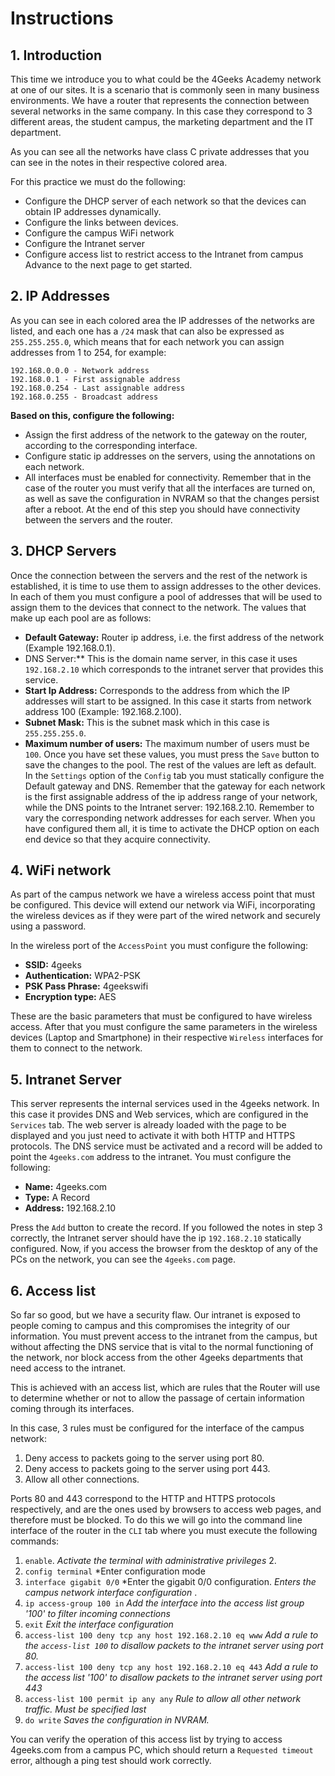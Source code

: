  
# Instructions

## 1. Introduction

This time we introduce you to what could be the 4Geeks Academy network at one of our sites. It is a scenario that is commonly seen in many business environments.
We have a router that represents the connection between several networks in the same company. In this case they correspond to 3 different areas, the student campus, the marketing department and the IT department.

As you can see all the networks have class C private addresses that you can see in the notes in their respective colored area.

For this practice we must do the following:

- Configure the DHCP server of each network so that the devices can obtain IP addresses dynamically.
- Configure the links between devices.
- Configure the campus WiFi network
- Configure the Intranet server
- Configure access list to restrict access to the Intranet from campus
Advance to the next page to get started.

## 2. IP Addresses

As you can see in each colored area the IP addresses of the networks are listed, and each one has a `/24` mask that can also be expressed as `255.255.255.0`, which means that for each network you can assign addresses from 1 to 254, for example:

```text
192.168.0.0.0 - Network address
192.168.0.1 - First assignable address
192.168.0.254 - Last assignable address
192.168.0.255 - Broadcast address
```
**Based on this, configure the following:** 

- Assign the first address of the network to the gateway on the router, according to the corresponding interface.
- Configure static ip addresses on the servers, using the annotations on each network.
- All interfaces must be enabled for connectivity.
Remember that in the case of the router you must verify that all the interfaces are turned on, as well as save the configuration in NVRAM so that the changes persist after a reboot.
At the end of this step you should have connectivity between the servers and the router.

## 3. DHCP Servers

Once the connection between the servers and the rest of the network is established, it is time to use them to assign addresses to the other devices.
In each of them you must configure a pool of addresses that will be used to assign them to the devices that connect to the network. The values that make up each pool are as follows:

- **Default Gateway:** Router ip address, i.e. the first address of the network (Example 192.168.0.1).
-  DNS Server:** This is the domain name server, in this case it uses `192.168.2.10` which corresponds to the intranet server that provides this service.
- **Start Ip Address:** Corresponds to the address from which the IP addresses will start to be assigned. In this case it starts from network address 100 (Example: 192.168.2.100).
- **Subnet Mask:** This is the subnet mask which in this case is `255.255.255.0`.
- **Maximum number of users:** The maximum number of users must be `100`.
Once you have set these values, you must press the `Save` button to save the changes to the pool. The rest of the values are left as default.
In the `Settings` option of the `Config` tab you must statically configure the Default gateway and DNS. Remember that the gateway for each network is the first assignable address of the ip address range of your network, while the DNS points to the Intranet server: 192.168.2.10.
Remember to vary the corresponding network addresses for each server. When you have configured them all, it is time to activate the DHCP option on each end device so that they acquire connectivity.

## 4. WiFi network

As part of the campus network we have a wireless access point that must be configured. This device will extend our network via WiFi, incorporating the wireless devices as if they were part of the wired network and securely using a password.

In the wireless port of the `AccessPoint` you must configure the following:

- **SSID:** 4geeks
-  **Authentication:** WPA2-PSK
-  **PSK Pass Phrase:** 4geekswifi
-  **Encryption type:** AES

These are the basic parameters that must be configured to have wireless access. After that you must configure the same parameters in the wireless devices (Laptop and Smartphone) in their respective `Wireless` interfaces for them to connect to the network.

## 5. Intranet Server

This server represents the internal services used in the 4geeks network. In this case it provides DNS and Web services, which are configured in the `Services` tab.
The web server is already loaded with the page to be displayed and you just need to activate it with both HTTP and HTTPS protocols.
The DNS service must be activated and a record will be added to point the `4geeks.com` address to the intranet. You must configure the following:

- **Name:** 4geeks.com
- **Type:** A Record
- **Address:** 192.168.2.10

 
Press the `Add` button to create the record. 
If you followed the notes in step 3 correctly, the Intranet server should have the ip `192.168.2.10` statically configured. Now, if you access the browser from the desktop of any of the PCs on the network, you can see the `4geeks.com` page.

## 6. Access list

So far so good, but we have a security flaw. Our intranet is exposed to people coming to campus and this compromises the integrity of our information. You must prevent access to the intranet from the campus, but without affecting the DNS service that is vital to the normal functioning of the network, nor block access from the other 4geeks departments that need access to the intranet.

This is achieved with an access list, which are rules that the Router will use to determine whether or not to allow the passage of certain information coming through its interfaces.

In this case, 3 rules must be configured for the interface of the campus network:

1. Deny access to packets going to the server using port 80.
2. Deny access to packets going to the server using port 443.
3. Allow all other connections.

Ports 80 and 443 correspond to the HTTP and HTTPS protocols respectively, and are the ones used by browsers to access web pages, and therefore must be blocked. To do this we will go into the command line interface of the router in the `CLI` tab where you must execute the following commands:

1. `enable`.
*Activate the terminal with administrative privileges* 2.
2. `config terminal`
*Enter configuration mode
3. `interface gigabit 0/0` *Enter the gigabit 0/0 configuration.
*Enters the campus network interface configuration* .
4. `ip access-group 100 in` 
*Add the interface into the access list group '100' to filter incoming connections* 
5. `exit` *Exit the interface configuration* 
6. `access-list 100 deny tcp any host 192.168.2.10 eq www` 
*Add a rule to the `access-list 100` to disallow packets to the intranet server using port 80.*
7. `access-list 100 deny tcp any host 192.168.2.10 eq 443` 
*Add a rule to the access list '100' to disallow packets to the intranet server using port 443* 
8. `access-list 100 permit ip any any` 
*Rule to allow all other network traffic. Must be specified last*
9. `do write`
*Saves the configuration in NVRAM.*

You can verify the operation of this access list by trying to access 4geeks.com from a campus PC, which should return a `Requested timeout` error, although a ping test should work correctly.